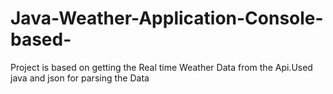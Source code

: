 # Java-Weather-Application-Console-based-
Project is based on getting the Real time Weather Data from the Api.Used java and json for parsing the Data 
